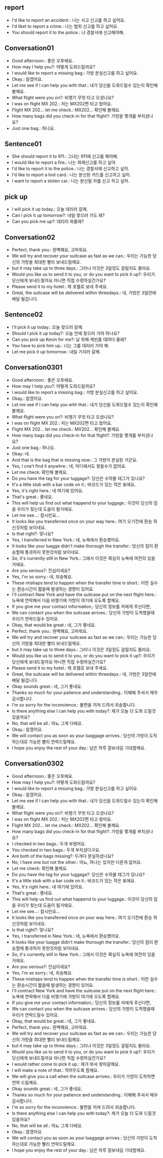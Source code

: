 ## report
- I'd like to report an accident.: 나는 사고 신고를 하고 싶어요.
- I'd liket to report a crime.: 나는 범죄 신고를 하고 싶어요.
- You should report it to the police.: 너 경찰서에 신고해야해.

## Conversation01
- Good afternoon.: 좋은 오후에요.
- How may I help you?: 어떻게 도와드릴까요?
- I would like to report a missing bag.: 가방 분실신고를 하고 싶어요.
- Okay.: 알겠어요.
- Let me see if I can help you with that.: 내가 당신을 도와드릴수 있는지 확인해 볼께요.
- What flight were you on?: 비행기 무엇 타고 오셨나요?
- I was on flight MX 202.: 저는 MX202편 타고 왔어요.
- Flight MX 202... let me check.: MX202... 확인해 볼께요.
- How many bags did you check-in for that flight?: 가방을 몇개를 부치셨나요?
- Just one bag.: 하나요.

## Sentence01
- She should report it to 911.: 그녀는 911에 신고를 해야해.
- I would like to report a fire.: 나는 화재신고를 하고 싶어.
- I'd like to report it to the police.: 나는 경찰서에 신고하고 싶어.
- I'd like to report a lost card.: 나는 분신된 카드를 신고하고 싶어.
- I want to report a stolen car.: 나는 분신될 차를 신고 하고 싶어.

## pick up
- I will pick it up today.: 오늘 데리러 갈께.
- Can I pick it up tomorrow?: 내일 찾으러 가도 돼?
- Can you pick me up?: 데리러 와줄래?

## Conversation02
- Perfect, thank you.: 완벽해요, 고마워요.
- We will try and recover your suitcase as fast as we can.: 우리는 가능한 당신의 가방을 최대한 빨리 보내드릴께요.
- but it may take up to three days.: 그러나 이것은 3일정도 걸릴지도 몰라요.
- Would you like us to send it to you, or do you want to pick it up?: 우리가 당신에게 보내드릴까요 아니면 직접 수령하실건가요?
- Please send it to my hotel.: 제 호텔로 보내 주세요.
- Great, the suitcase will be delivered within threedays.: 네, 가방은 3일안에 배달 될겁니다.

## Sentence02
- I'll pick it up today.: 오늘 찾으러 갈께.
- Should I pick it up today?: 오늘 안에 찾으러 가야 하나요?
- Can you pick up Kevin for me?: 날 위해 케빈좀 데려다 줄래?
- You have to pick him up.: 너는 그를 데리러 가야 해.
- Let me pick it up tomorrow.: 내일 가지러 갈께.

## Conversation0301
- Good afternoon.: 좋은 오후에요.
- How may I help you?: 어떻게 도와드릴까요?
- I would like to report a missing bag.: 가방 분실신고를 하고 싶어요.
- Okay.: 알겠어요.
- Let me see if I can help you with that.: 내가 당신을 도와드릴수 있는지 확인해 볼께요.
- What flight were you on?: 비행기 무엇 타고 오셨나요?
- I was on flight MX 202.: 저는 MX202편 타고 왔어요.
- Flight MX 202... let me check.: MX202... 확인해 볼께요.
- How many bags did you check-in for that flight?: 가방을 몇개를 부치셨나요?
- Just one bag.: 하나요.
- Okay: 네.
- And that is the bag that is missing now.: 그 가방이 분실된 거군요.
- Yes, I cna't find it anywhre.: 네, 어디에서도 찾을수가 없어요.
- Let me check: 확인해 볼께요.
- Do you have the tag for your luggage?: 당신은 수하물 태그가 있나요?
- It's a little stub with a bar code on it.: 바코드가 있는 작은 표에요.
- Yes, it's right here.: 네 여기에 있어요.
- That's great.: 좋네요.
- This will help us find out what happend to your luggage.: 이것이 당신의 짐을 우리가 찾는데 도움이 될거에요.
- Let me see...: 잠시만요...
- It looks like you transferred once on your way here.: 여기 오기전에 환승 하신것처럼 보이네요.
- Is that right?: 맞나요?
- Yes, I transferred in New York.: 네, 뉴욕에서 환승했어요.
- It looks like your luagge didn't make thorough the transfer.: 당신의 짐이 환승할때 통과하지 못한것처럼 보이네요.
- So, it's currently still in New York.: 그래서 이것은 확실히 뉴욕에 여전히 있을거에요.
- Are you serious?: 진심이세요?
- Yes, I'm so sorry.: 네, 죄송해요.
- These mishaps tend to happen when the transfer time is short.: 이런 실수는 환승시간이 짧을때 발생하는 경향이 있어요.
- I'll contract New York and have the suitcase put on the next flight here.: 뉴욕에 연락해서 다음 비행기에 가방이 여기에 오도록 할께요.
- If you give me your contact information,: 당신의 정보를 저에게 주신다면,
- We can contact you when the suitcase arrives.: 당신의 가방이 도착했을때 우리가 연락드릴수 있어요.
- Okay, that would be great.: 네, 그거 좋네요.
- Perfect, thank you.: 완벽해요, 고마워요.
- We will try and recover your suitcase as fast as we can.: 우리는 가능한 당신의 가방을 최대한 빨리 보내드릴께요.
- but it may take up to three days.: 그러나 이것은 3일정도 걸릴지도 몰라요.
- Would you like us to send it to you, or do you want to pick it up?: 우리가 당신에게 보내드릴까요 아니면 직접 수령하실건가요?
- Please send it to my hotel.: 제 호텔로 보내 주세요.
- Great, the suitcase will be delivered within threedays.: 네, 가방은 3일안에 배달 될겁니다.
- Okay sounds great.: 네, 그거 좋네요.
- Thanks so much for your patience and understanding.: 이해해 주셔서 매우 감사합니다.
- I'm so sorry for the inconvience.: 불편을 끼쳐 드려서 죄송합니다.
- Is there anything else I can help you with today?: 제가 오늘 더 도와 드릴것 있을까요?
- No, that will be all.: 아뇨 그게 다에요.
- Okay.: 알겠어요.
- We will contact you as soon as your luaggage arrives.: 당신의 가방이 도착하는대로 가능한 빨리 연락드릴께요.
- I hope you enjoy the rest of your day.: 남은 하루 잘보내길 기대할께요.

## Conversation0302
- Good afternoon.: 좋은 오후에요.
- How may I help you?: 어떻게 도와드릴까요?
- I would like to report a missing bag.: 가방 분실신고를 하고 싶어요.
- Okay.: 알겠어요.
- Let me see if I can help you with that.: 내가 당신을 도와드릴수 있는지 확인해 볼께요.
- What flight were you on?: 비행기 무엇 타고 오셨나요?
- I was on flight MX 202.: 저는 MX202편 타고 왔어요.
- Flight MX 202... let me check.: MX202... 확인해 볼께요.
- How many bags did you check-in for that flight?: 가방을 몇개를 부치셨나요?
- I checked in two bags.: 두개 부쳤어요.
- You checked in two bags.: 두개 부치셨다구요.
- Are both of the bags missing?: 두개다 분실하셨나요?
- No, I have one but not the other.: 아뇨, 하나는 있지만 다른게 없어요.
- Let me check: 확인해 볼께요.
- Do you have the tag for your luggage?: 당신은 수하물 태그가 있나요?
- It's a little stub with a bar code on it.: 바코드가 있는 작은 표에요.
- Yes, it's right here.: 네 여기에 있어요.
- That's great.: 좋네요.
- This will help us find out what happend to your luggage.: 이것이 당신의 짐을 우리가 찾는데 도움이 될거에요.
- Let me see...: 잠시만요...
- It looks like you transferred once on your way here.: 여기 오기전에 환승 하신것처럼 보이네요.
- Is that right?: 맞나요?
- Yes, I transferred in New York.: 네, 뉴욕에서 환승했어요.
- It looks like your luagge didn't make thorough the transfer.: 당신의 짐이 환승할때 통과하지 못한것처럼 보이네요.
- So, it's currently still in New York.: 그래서 이것은 확실히 뉴욕에 여전히 있을거에요.
- Are you serious?: 진심이세요?
- Yes, I'm so sorry.: 네, 죄송해요.
- These mishaps tend to happen when the transfer time is short.: 이런 실수는 환승시간이 짧을때 발생하는 경향이 있어요.
- I'll contract New York and have the suitcase put on the next flight here.: 뉴욕에 연락해서 다음 비행기에 가방이 여기에 오도록 할께요.
- If you give me your contact information,: 당신의 정보를 저에게 주신다면,
- We can contact you when the suitcase arrives.: 당신의 가방이 도착했을때 우리가 연락드릴수 있어요.
- Okay, that would be great.: 네, 그거 좋네요.
- Perfect, thank you.: 완벽해요, 고마워요.
- We will try and recover your suitcase as fast as we can.: 우리는 가능한 당신의 가방을 최대한 빨리 보내드릴께요.
- but it may take up to three days.: 그러나 이것은 3일정도 걸릴지도 몰라요.
- Would you like us to send it to you, or do you want to pick it up?: 우리가 당신에게 보내드릴까요 아니면 직접 수령하실건가요?
- I would rather come to pick it up.: 제가 와서 찾아갈께요.
- I will make a note of that.: 적어두도록 할께요.
- We will give you a call when the suitcase arrives.: 우리가 가방이 도착하면 연락 드릴께요.
- Okay sounds great.: 네, 그거 좋네요.
- Thanks so much for your patience and understanding.: 이해해 주셔서 매우 감사합니다.
- I'm so sorry for the inconvience.: 불편을 끼쳐 드려서 죄송합니다.
- Is there anything else I can help you with today?: 제가 오늘 더 도와 드릴것 있을까요?
- No, that will be all.: 아뇨 그게 다에요.
- Okay.: 알겠어요.
- We will contact you as soon as your luaggage arrives.: 당신의 가방이 도착하는대로 가능한 빨리 연락드릴께요.
- I hope you enjoy the rest of your day.: 남은 하루 잘보내길 기대할께요.